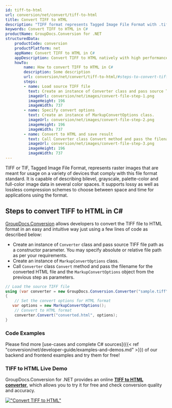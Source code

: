 ```yaml
---
id: tiff-to-html
url: conversion/net/convert/tiff-to-html
title: Convert TIFF to HTML
description: "TIFF format represents Tagged Image File Format with .tiff extension. Learn how to convert TIFF to HTML file programmatically in C# language using GroupDocs.Conversion for .NET library."
keywords: Convert TIFF to HTML in C#
productName: GroupDocs.Conversion for .NET
structuredData:
    productCode: conversion
    productPlatform: net
    appName: Convert TIFF to HTML in C#
    appDescription: Convert TIFF to HTML natively with high performance using C# language and server side GroupDocs.Conversion for .NET APIs, without the use of any software like Microsoft or Open Office.
    howTo:
        name: How to convert TIFF to HTML in C# 
        description: Some description
        url: conversion/net/convert/tiff-to-html/#steps-to-convert-tiff-to-html-in-c
        steps:
        - name: Load source TIFF file 
          text: Create an instance of Converter class and pass source TIFF file path as a constructor parameter. You may specify absolute or relative file path as per your requirements. 
          imageUrl: conversion/net/images/convert-file-step-1.png
          imageHeight: 196
          imageWidth: 737
        - name: Specify convert options 
          text: Create an instance of MarkupConvertOptions class.
          imageUrl: conversion/net/images/convert-file-step-2.png
          imageHeight: 196
          imageWidth: 737
        - name: Convert to HTML and save result 
          text: Call Converter class Convert method and pass the filename for the converted HTML file and the MarkupConvertOptions object from the previous step as parameters.
          imageUrl: conversion/net/images/convert-file-step-3.png
          imageHeight: 196
          imageWidth: 737
---
```


TIFF or TIF, Tagged Image File Format, represents raster images that are meant for usage on a variety of devices that comply with this file format standard. It is capable of describing bilevel, grayscale, palette-color and full-color image data in several color spaces. It supports lossy as well as lossless compression schemes to choose between space and time for applications using the format.

## Steps to convert TIFF to HTML in C#

[GroupDocs.Conversion](https://products.groupdocs.com/conversion/net) allows developers to convert the TIFF file to HTML format in an easy and intuitive way just using a few lines of code as described below:

* Create an instance of `Converter` class and pass source TIFF file path as a constructor parameter. You may specify absolute or relative file path as per your requirements. 
* Create an instance of `MarkupConvertOptions` class.
* Call `Converter` class `Convert` method and pass the filename for the converted HTML file and the `MarkupConvertOptions` object from the previous step as parameters.

```csharp
// Load the source TIFF file
using (var converter = new GroupDocs.Conversion.Converter("sample.tiff"))
{
    // Set the convert options for HTML format
   var options = new MarkupConvertOptions();
    // Convert to HTML format
    converter.Convert("converted.html", options);
}
```

### Code Examples

Please find more [use-cases and complete C# sources]({{< ref "conversion/net/developer-guide/examples-and-demos.md" >}}) of our backend and frontend examples and try them for free!

### TIFF to HTML Live Demo

GroupDocs.Conversion for .NET provides an online [**TIFF to HTML converter**](https://products.groupdocs.app/conversion/tiff-to-html), which allows you to try it for free and check conversion quality and accuracy.

[!["Convert TIFF to HTML"](conversion/net/images/convert-to-html/convert-tiff-to-html.png)](https://products.groupdocs.app/conversion/tiff-to-html)